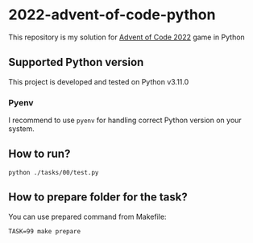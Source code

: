 # 2022-advent-of-code-python
This repository is my solution for [Advent of Code 2022](https://adventofcode.com/2022) game in Python

## Supported Python version
This project is developed and tested on Python v3.11.0

### Pyenv
I recommend to use `pyenv` for handling correct Python version on your system.

## How to run?
`python ./tasks/00/test.py`

## How to prepare folder for the task?
You can use prepared command from Makefile:
```
TASK=99 make prepare
```